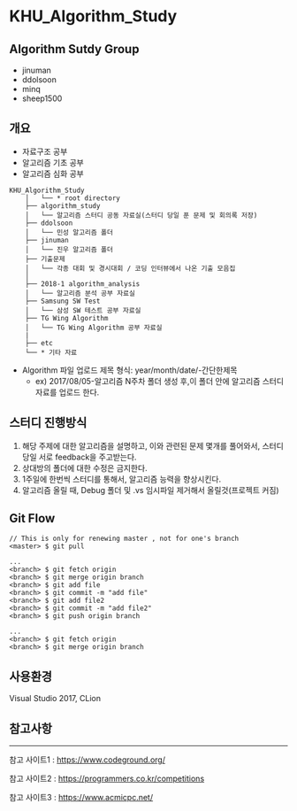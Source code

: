 ﻿# KHU_Algorithm_Study
## Algorithm Sutdy Group
- jinuman
- ddolsoon
- minq
- sheep1500

## 개요
- 자료구조 공부
- 알고리즘 기초 공부
- 알고리즘 심화 공부
```
KHU_Algorithm_Study
    │   └── * root directory
    ├── algorithm_study
    │   └── 알고리즘 스터디 공동 자료실(스터디 당일 푼 문제 및 회의록 저장)
    ├── ddolsoon
    │   └── 민성 알고리즘 폴더
    ├── jinuman
    │   └── 진우 알고리즘 폴더
    ├── 기출문제
    │   └── 각종 대회 및 경시대회 / 코딩 인터뷰에서 나온 기출 모음집  
    │
    ├── 2018-1 algorithm_analysis
    │   └── 알고리즘 분석 공부 자료실
    ├── Samsung SW Test
    │   └── 삼성 SW 테스트 공부 자료실
    ├── TG Wing Algorithm
    │   └── TG Wing Algorithm 공부 자료실
    |
    ├── etc
	└── * 기타 자료

```
* Algorithm 파일 업로드 제목 형식: year/month/date/-간단한제목
	* ex) 2017/08/05-알고리즘 N주차 폴더 생성 후,이 폴더 안에 알고리즘 스터디 자료를 업로드 한다.

## 스터디 진행방식
1. 해당 주제에 대한 알고리즘을 설명하고, 이와 관련된 문제 몇개를 풀어와서, 스터디 당일 서로 feedback을 주고받는다.
2. 상대방의 폴더에 대한 수정은 금지한다.
3. 1주일에 한번씩 스터디를 통해서, 알고리즘 능력을 향상시킨다.
4. 알고리즘 올릴 때, Debug 폴더 및 .vs 임시파일 제거해서 올릴것(프로젝트 커짐)



## Git Flow

```
// This is only for renewing master , not for one's branch
<master> $ git pull

...
<branch> $ git fetch origin
<branch> $ git merge origin branch
<branch> $ git add file
<branch> $ git commit -m "add file"
<branch> $ git add file2
<branch> $ git commit -m "add file2"
<branch> $ git push origin branch

...
<branch> $ git fetch origin
<branch> $ git merge origin branch
```

## 사용환경
Visual Studio 2017, CLion

## 참고사항
----
참고 사이트1 : https://www.codeground.org/

참고 사이트2 : https://programmers.co.kr/competitions

참고 사이트3 : https://www.acmicpc.net/

